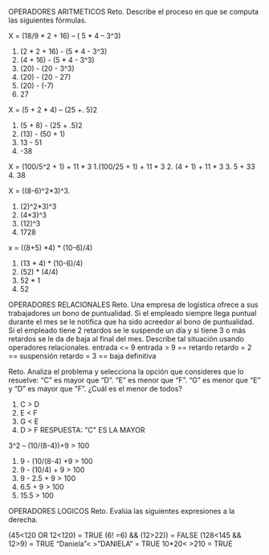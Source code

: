 OPERADORES ARITMETICOS
Reto. Describe el proceso en que se computa las siguientes fórmulas.

X = (18/9 * 2 + 16) – ( 5 * 4 – 3^3)
1. (2 * 2 + 16) - (5 * 4 - 3^3)
2. (4 + 16) - (5 * 4 - 3^3)
3. (20) - (20 - 3^3)
4. (20) - (20 - 27)
5. (20) - (-7)
6. 27

X = (5 + 2 * 4) – (25 +. 5)2
1. (5 + 8) - (25 + .5)2
2. (13) - (50 + 1)
3. 13 - 51
4. -38

X = (100/5^2 + 1) + 11 * 3
1.(100/25 + 1) + 11 * 3
2. (4 + 1) + 11 * 3
3. 5 + 33
4. 38

X = ((8-6)^2*3)^3.
1. (2)^2*3)^3
2. (4*3)^3
3. (12)^3
4. 1728

x = ((8+5) *4) * (10-6)/4)
1. (13 * 4) * (10-6)/4)
2. (52) * (4/4)
3. 52 * 1
4. 52

OPERADORES RELACIONALES
Reto. Una empresa de logística ofrece a sus trabajadores un bono de puntualidad. Si el empleado siempre llega puntual durante el mes se le notifica que ha sido acreedor al bono de puntualidad. Si el empleado tiene 2 retardos se le suspende un día y si tiene 3 o más retardos se le da de baja al final del mes. Describe tal situación usando operadores relacionales.
entrada <= 9
entrada > 9 == retardo
retardo = 2 == suspensión
retardo = 3 == baja definitiva

Reto. Analiza el problema y selecciona la opción que consideres que lo resuelve: “C” es mayor que “D”. “E” es menor que “F”. “G” es menor que “E” y “D” es mayor que “F”. ¿Cuál es el menor de todos?
1. C > D
2. E < F
3. G < E
4. D > F
RESPUESTA: "C" ES LA MAYOR

3^2 – (10/(8-4))+9 > 100
1. 9 - (10/(8-4) +9 > 100
2. 9 - (10/4) + 9 > 100
3. 9 - 2.5 + 9 > 100
4. 6.5 + 9 > 100
5. 15.5 > 100

OPERADORES LOGICOS
Reto. Evalúa las siguientes expresiones a la derecha.

(45<120 OR 12<120) = TRUE
(6! =6) && (12>22)) = FALSE
(128<145 && 12>9) = TRUE
“Daniela”< >”DANIELA” = TRUE
10*20< >210 = TRUE

